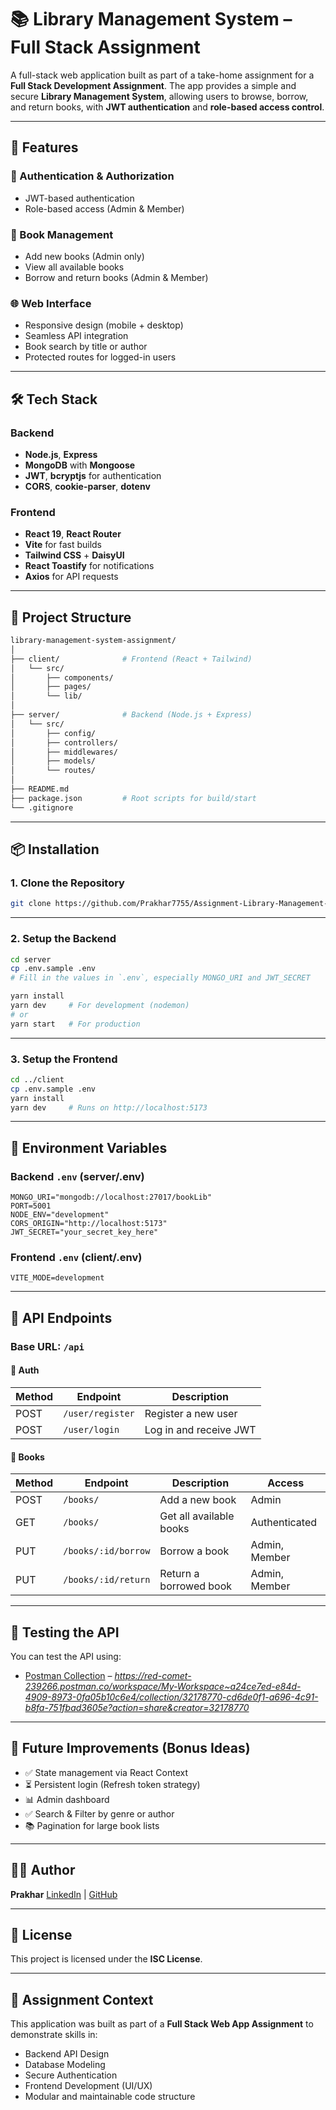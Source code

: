 # 📚 Library Management System – Full Stack Assignment

A full-stack web application built as part of a take-home assignment for a **Full Stack Development Assignment**. The app provides a simple and secure **Library Management System**, allowing users to browse, borrow, and return books, with **JWT authentication** and **role-based access control**.

---

## 🚀 Features

### 🔐 Authentication & Authorization
- JWT-based authentication
- Role-based access (Admin & Member)

### 📘 Book Management
- Add new books (Admin only)
- View all available books
- Borrow and return books (Admin & Member)

### 🌐 Web Interface
- Responsive design (mobile + desktop)
- Seamless API integration
- Book search by title or author
- Protected routes for logged-in users

---

## 🛠️ Tech Stack

### Backend
- **Node.js**, **Express**
- **MongoDB** with **Mongoose**
- **JWT**, **bcryptjs** for authentication
- **CORS**, **cookie-parser**, **dotenv**

### Frontend
- **React 19**, **React Router**
- **Vite** for fast builds
- **Tailwind CSS** + **DaisyUI**
- **React Toastify** for notifications
- **Axios** for API requests

---

## 📁 Project Structure

```bash
library-management-system-assignment/
│
├── client/              # Frontend (React + Tailwind)
│   └── src/
│       ├── components/
│       ├── pages/
│       └── lib/
│
├── server/              # Backend (Node.js + Express)
│   └── src/
│       ├── config/
│       ├── controllers/
│       ├── middlewares/
│       ├── models/
│       └── routes/
│
├── README.md
├── package.json         # Root scripts for build/start
└── .gitignore
````

---

## 📦 Installation

### 1. Clone the Repository

```bash
git clone https://github.com/Prakhar7755/Assignment-Library-Management-System.git

```

---

### 2. Setup the Backend

```bash
cd server
cp .env.sample .env
# Fill in the values in `.env`, especially MONGO_URI and JWT_SECRET

yarn install
yarn dev     # For development (nodemon)
# or
yarn start   # For production
```

---

### 3. Setup the Frontend

```bash
cd ../client
cp .env.sample .env
yarn install
yarn dev     # Runs on http://localhost:5173
```

---

## 🔐 Environment Variables

### Backend `.env` (server/.env)

```env
MONGO_URI="mongodb://localhost:27017/bookLib"
PORT=5001
NODE_ENV="development"
CORS_ORIGIN="http://localhost:5173"
JWT_SECRET="your_secret_key_here"
```

### Frontend `.env` (client/.env)

```env
VITE_MODE=development
```

---

## 🔗 API Endpoints

### Base URL: `/api`

#### 🔐 Auth

| Method | Endpoint         | Description            |
| ------ | ---------------- | ---------------------- |
| POST   | `/user/register` | Register a new user    |
| POST   | `/user/login`    | Log in and receive JWT |

#### 📘 Books

| Method | Endpoint            | Description             | Access        |
| ------ | ------------------- | ----------------------- | ------------- |
| POST   | `/books/`           | Add a new book          | Admin         |
| GET    | `/books/`           | Get all available books | Authenticated |
| PUT    | `/books/:id/borrow` | Borrow a book           | Admin, Member |
| PUT    | `/books/:id/return` | Return a borrowed book  | Admin, Member |

---

## 🧪 Testing the API

You can test the API using:

* [Postman Collection](#) – *https://red-comet-239266.postman.co/workspace/My-Workspace~a24ce7ed-e84d-4909-8973-0fa05b10c6e4/collection/32178770-cd6de0f1-a696-4c91-b8fa-751fbad3605e?action=share&creator=32178770*



---

## 🧠 Future Improvements (Bonus Ideas)

* ✅ State management via React Context
* ⏳ Persistent login (Refresh token strategy)
* 📊 Admin dashboard
* ✅ Search & Filter by genre or author
* 📚 Pagination for large book lists

---

## 👨‍💻 Author

**Prakhar**
[LinkedIn](https://www.linkedin.com/in/prakhar-tech/) | [GitHub](https://github.com/Prakhar7755)

---

## 📄 License

This project is licensed under the **ISC License**.

---

## 📝 Assignment Context

This application was built as part of a **Full Stack Web App Assignment** to demonstrate skills in:

* Backend API Design
* Database Modeling
* Secure Authentication
* Frontend Development (UI/UX)
* Modular and maintainable code structure

